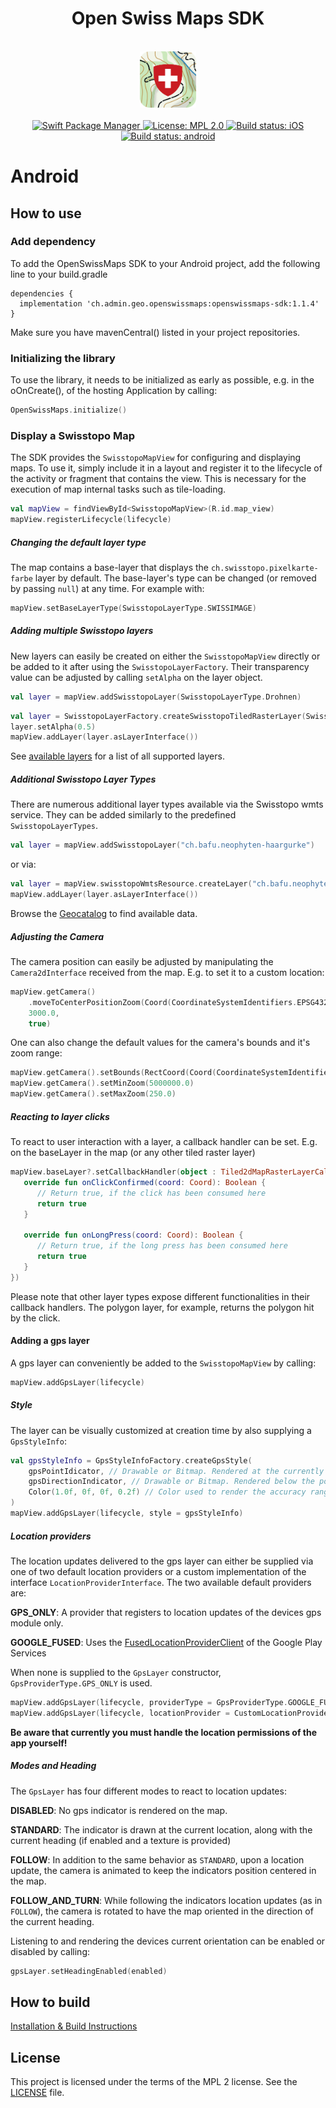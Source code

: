 <h1 align="center">Open Swiss Maps SDK</h1>

<br />

<div align="center">
  <img width="90" height="90" src="../logo.png" />
<br />
<br />
</div>

<div align="center">
    <!-- SPM -->
    <a href="https://github.com/apple/swift-package-manager">
      <img alt="Swift Package Manager"
      src="https://img.shields.io/badge/SPM-%E2%9C%93-brightgreen.svg?style=flat">
    </a>
    <!-- License -->
    <a href="https://github.com/openmobilemaps/maps-core/blob/master/LICENSE">
      <img alt="License: MPL 2.0"
      src="https://img.shields.io/badge/License-MPL%202.0-brightgreen.svg">
    </a>
    <!-- iOS Build -->
    <a href="https://github.com/geoadmin/lib-open-swiss-maps-sdk/actions/workflows/ios.yml">
      <img alt="Build status: iOS"
      src="https://github.com/geoadmin/lib-open-swiss-maps-sdk/actions/workflows/ios.yml/badge.svg">
    </a>
    <!-- android Build -->
    <a href="https://github.com/geoadmin/lib-open-swiss-maps-sdk/actions/workflows/android.yml">
      <img alt="Build status: android"
      src="https://github.com/geoadmin/lib-open-swiss-maps-sdk/actions/workflows/android.yml/badge.svg">
    </a>
</div>



# Android

## How to use

### Add dependency
To add the OpenSwissMaps SDK to your Android project, add the following line to your build.gradle
```
dependencies {
  implementation 'ch.admin.geo.openswissmaps:openswissmaps-sdk:1.1.4'
}
```
Make sure you have mavenCentral() listed in your project repositories. 

### Initializing the library

To use the library, it needs to be initialized as early as possible, e.g. in the oOnCreate(), of the hosting Application by calling:
```kotlin
OpenSwissMaps.initialize()
```

### Display a Swisstopo Map

The SDK provides the `SwisstopoMapView` for configuring and displaying maps.  To use it, simply include it in a layout and register it to the lifecycle of the activity or fragment that contains the view. This is necessary for the execution of map internal tasks such as tile-loading.

```Kotlin
val mapView = findViewById<SwisstopoMapView>(R.id.map_view)
mapView.registerLifecycle(lifecycle)
```

##### Changing the default layer type

The map contains a base-layer that displays the `ch.swisstopo.pixelkarte-farbe` layer by default. The base-layer's type can be changed (or removed by passing `null`) at any time. For example with:

```Kotlin
mapView.setBaseLayerType(SwisstopoLayerType.SWISSIMAGE)
```

##### Adding multiple Swisstopo layers

New layers can easily be created on either the `SwisstopoMapView` directly or be added to it after using the `SwisstopoLayerFactory`. Their transparency value can be adjusted by calling `setAlpha` on the layer object.

```Kotlin
val layer = mapView.addSwisstopoLayer(SwisstopoLayerType.Drohnen)
```

 ```Kotlin
val layer = SwisstopoLayerFactory.createSwisstopoTiledRasterLayer(SwisstopoLayerType.DROHNEN, mapView.textureLoader)
layer.setAlpha(0.5)
mapView.addLayer(layer.asLayerInterface())
 ```

 See [available layers](../AVAILABLE_LAYERS.md) for a list of all supported layers.

##### Additional Swisstopo Layer Types

There are numerous additional layer types available via the Swisstopo wmts service. They can be added similarly to the predefined `SwisstopoLayerTypes`.

```Kotlin
val layer = mapView.addSwisstopoLayer("ch.bafu.neophyten-haargurke")
```

or via:

```Kotlin
val layer = mapView.swisstopoWmtsResource.createLayer("ch.bafu.neophyten-haargurke", mapView.textureLoader)
mapView.addLayer(layer.asLayerInterface())
```

Browse the [Geocatalog](https://map.geo.admin.ch) to find available data.

##### Adjusting the Camera

The camera position can easily be adjusted by manipulating the `Camera2dInterface` received from the map. E.g. to set it to a custom location:

```Kotlin
mapView.getCamera()
	.moveToCenterPositionZoom(Coord(CoordinateSystemIdentifiers.EPSG4326(), 8.543912536386152, 47.37623511643675, 0.0), 
	3000.0,
	true)
```

One can also change the default values for the camera's bounds and it's zoom range:

```kotlin
mapView.getCamera().setBounds(RectCoord(Coord(CoordinateSystemIdentifiers.EPSG2056(), 2485071.58, 1299941.79, 0.0), Coord(CoordinateSystemIdentifiers.EPSG2056(), 2828515.82, 1075346.31, 0.0)))
mapView.getCamera().setMinZoom(5000000.0)
mapView.getCamera().setMaxZoom(250.0)
```

##### Reacting to layer clicks

To react to user interaction with a layer, a callback handler can be set. E.g. on the baseLayer in the map (or any other tiled raster layer)

```kotlin
mapView.baseLayer?.setCallbackHandler(object : Tiled2dMapRasterLayerCallbackInterface() {
   override fun onClickConfirmed(coord: Coord): Boolean {
      // Return true, if the click has been consumed here
      return true
   }

   override fun onLongPress(coord: Coord): Boolean {
      // Return true, if the long press has been consumed here
      return true
   }
})
```

Please note that other layer types expose different functionalities in their callback handlers. The polygon layer, for example, returns the polygon hit by the click.

#### Adding a gps layer

A gps layer can conveniently be added to the `SwisstopoMapView` by calling:
```kotlin
mapView.addGpsLayer(lifecycle)
```

##### Style

The layer can be visually customized at creation time by also supplying a `GpsStyleInfo`:
```kotlin
val gpsStyleInfo = GpsStyleInfoFactory.createGpsStyle(
    gpsPointIdicator, // Drawable or Bitmap. Rendered at the currently provided location
    gpsDirectionIndicator, // Drawable or Bitmap. Rendered below the point indicator, indicating the device orientation
    Color(1.0f, 0f, 0f, 0.2f) // Color used to render the accuracy range of the currently provided location
)
mapView.addGpsLayer(lifecycle, style = gpsStyleInfo)
```

##### Location providers

The location updates delivered to the gps layer can either be supplied via one of two default location providers or a custom implementation
of the interface `LocationProviderInterface`. The two available default providers are:

**GPS_ONLY**: A provider that registers to location updates of the devices gps module only.

**GOOGLE_FUSED**: Uses the [FusedLocationProviderClient](https://developers.google.com/android/reference/com/google/android/gms/location/FusedLocationProviderClient.html) of the Google Play Services

When none is supplied to the `GpsLayer` constructor, `GpsProviderType.GPS_ONLY` is used.

```kotlin
mapView.addGpsLayer(lifecycle, providerType = GpsProviderType.GOOGLE_FUSED) // using the FusedLocationProvicerClient
mapView.addGpsLayer(lifecycle, locationProvider = CustomLocationProvider(...)) // using a custom LocationProviderInterface implementation
```

**Be aware that currently you must handle the location permissions of the app yourself!**

##### Modes and Heading

The `GpsLayer` has four different modes to react to location updates:

**DISABLED**: No gps indicator is rendered on the map.

**STANDARD**: The indicator is drawn  at the current location, along with the current heading (if enabled and a texture is provided)

**FOLLOW**: In addition to the same behavior as `STANDARD`, upon a location update, the camera is animated to keep the indicators position centered in the map.

**FOLLOW_AND_TURN**: While following the indicators location updates (as in `FOLLOW`), the camera is rotated to have the map oriented in the direction of the current heading.

Listening to and rendering the devices current orientation can be enabled or disabled by calling:
```kotlin
gpsLayer.setHeadingEnabled(enabled)
```

## How to build
[Installation & Build Instructions](docs/install_readme.md)

## License

This project is licensed under the terms of the MPL 2 license. See the [LICENSE](../LICENSE) file.
